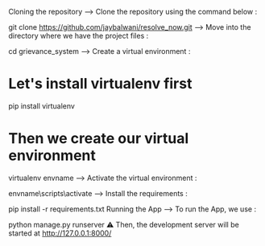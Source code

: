 Cloning the repository
--> Clone the repository using the command below :

git clone https://github.com/jaybalwani/resolve_now.git
--> Move into the directory where we have the project files :

cd grievance_system
--> Create a virtual environment :

# Let's install virtualenv first
pip install virtualenv

# Then we create our virtual environment
virtualenv envname
--> Activate the virtual environment :

envname\scripts\activate
--> Install the requirements :

pip install -r requirements.txt
Running the App
--> To run the App, we use :

python manage.py runserver
⚠ Then, the development server will be started at http://127.0.0.1:8000/

